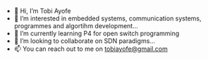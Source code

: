 - 👋 Hi, I’m Tobi Ayofe
- 👀 I’m interested in embedded systems, communication systems, programmes and algortihm development...
- 🌱 I’m currently learning P4 for open switch programming
- 💞️ I’m looking to collaborate on SDN paradigms...
- 📫 You can reach out to me on tobiayofe@gmail.com

<!---
tobiayofe/tobiayofe is a ✨ special ✨ repository because its `README.md` (this file) appears on your GitHub profile.
You can click the Preview link to take a look at your changes.
--->
